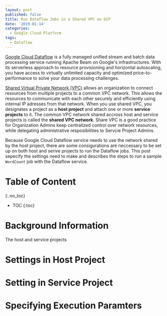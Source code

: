 ```yaml
---
layout: post
published: false
title: Run Dataflow Jobs in a Shared VPC on GCP
date: '2019-01-14'
categories:
  - Google Cloud Platform
tags:
  - Dataflow
---
```


[Google Cloud Dataflow](https://cloud.google.com/dataflow/#benefits) is a fully managed unified stream and batch data processing service running Apache Beam on Google's infrastructures. With its serverless approach to resource provisioning and horizontal autoscaling, you have access to virtually unlimited capacity and optimized price-to-performance to solve your data processing challenges.
<!--more-->

[Shared Virtual Private Network (VPC)](https://cloud.google.com/vpc/docs/shared-vpc) allows an organization to connect resources from multiple projects to a common VPC network. This allows the resources to communicate with each other securely and efficiently using internal IP adresses from that network. When you use shared VPC, you designates a project as a **host project** and attach one or more **service projects** to it. The common VPC network shared accross host and service projects is called the **shared VPC network**. Share VPC is a good practice for Organization Admins keep centralized control over network resources, while delegating administrative resposibilities to Servcie Project Admins.

Because Google Cloud Dataflow service needs to use the network shared by the host project, there are some consigurations are neccessary to be set up on both host and serive projects to run the Dataflow jobs. This post sepecify the settings need to make and describes the steps to run a sample `WordCount` job with the Dataflow service.


# Table of Content

{:.no_toc}

* TOC
{:toc}

# Background Information
The host and service projects 


# Settings in Host Project



# Setting in Service Project




# Specifying Execution Paramters

